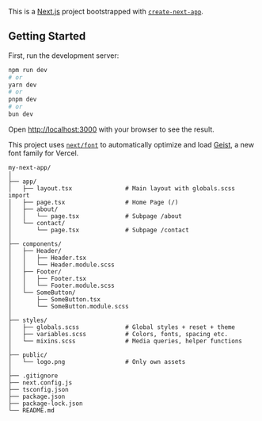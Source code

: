 This is a [Next.js](https://nextjs.org) project bootstrapped with [`create-next-app`](https://nextjs.org/docs/app/api-reference/cli/create-next-app).

## Getting Started

First, run the development server:

```bash
npm run dev
# or
yarn dev
# or
pnpm dev
# or
bun dev
```

Open [http://localhost:3000](http://localhost:3000) with your browser to see the result.


This project uses [`next/font`](https://nextjs.org/docs/app/building-your-application/optimizing/fonts) to automatically optimize and load [Geist](https://vercel.com/font), a new font family for Vercel.




```
my-next-app/
│
├── app/
│   ├── layout.tsx               # Main layout with globals.scss import
│   ├── page.tsx                 # Home Page (/)
│   ├── about/
│   │   └── page.tsx             # Subpage /about
│   └── contact/
│       └── page.tsx             # Subpage /contact
│
├── components/
│   ├── Header/
│   │   ├── Header.tsx
│   │   └── Header.module.scss
│   ├── Footer/
│   │   ├── Footer.tsx
│   │   └── Footer.module.scss
│   └── SomeButton/
│       ├── SomeButton.tsx
│       └── SomeButton.module.scss
│
├── styles/
│   ├── globals.scss             # Global styles + reset + theme
│   ├── variables.scss           # Colors, fonts, spacing etc.
│   └── mixins.scss              # Media queries, helper functions
│
├── public/
│   └── logo.png                 # Only own assets
│
├── .gitignore
├── next.config.js
├── tsconfig.json
├── package.json
├── package-lock.json
└── README.md
```